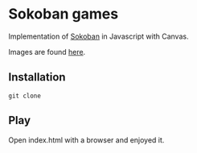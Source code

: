 # Sokoban games

Implementation of [Sokoban](https://en.wikipedia.org/wiki/Sokoban) in Javascript with Canvas.

Images are found [here](https://openclassrooms.com/courses/apprenez-a-programmer-en-c/tp-mario-sokoban).

## Installation

```shell
git clone 
```

## Play

Open index.html with a browser and enjoyed it.
